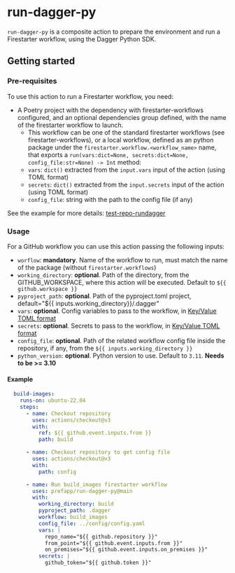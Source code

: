# run-dagger-py

`run-dagger-py` is a composite action to prepare the environment and run a Firestarter workflow, using the Dagger Python SDK.

## Getting started
### Pre-requisites
To use this action to run a Firestarter workflow, you need:
- A Poetry project with the dependency with firestarter-workflows configured, and an optional dependencies group defined, with the name of the firestarter workflow to launch.
  - This workflow can be one of the standard firestarter workflows (see firestarter-workflows), or a local workflow, defined as an python package under the `firestarter.workflow.<workflow_name>` name, that exports a `run(vars:dict=None, secrets:dict=None, config_file:str=None) -> Int` method:
  - `vars`: `dict()` extracted from the `input.vars` input of the action (using TOML format)
  - `secrets`: `dict()` extracted from the `input.secrets` input of the action (using TOML format)
  - `config_file`: string with the path to the config file (if any)

See the example for more details: [test-repo-rundagger](https://github.com/prefapp/test-repo-rundagger/blob/main/.dagger/pyproject.toml)

### Usage
For a GitHub workflow you can use this action passing the following inputs:
- `worflow`: **mandatory**. Name of the workflow to run, must match the name of the package (without `firestarter.workflows`)
- `working_directory`: **optional**. Path of the directory, from the GITHUB_WORKSPACE, where this action will be executed. Default to `${{ github.workspace }}`
- `pyproject_path`: **optional**. Path of the pyproject.toml project,  default="${{ inputs.working_directory}}/.dagger"
- `vars`: **optional**. Config variables to pass to the workflow, in [Key/Value TOML format](https://toml.io/en/v1.0.0#keyvalue-pair)
- `secrets`: **optional**. Secrets to pass to the workflow, in [Key/Value TOML format](https://toml.io/en/v1.0.0#keyvalue-pair)
- `config_file`: **optional**. Path of the related workflow config file inside the repository, if any, from the `${{ inputs.working_directory }}`
- `python_version`: **optional**. Python version to use. Default to `3.11`. **Needs to be >= 3.10**

#### Example
```yaml
  build-images:
    runs-on: ubuntu-22.04
    steps:
      - name: Checkout repository
        uses: actions/checkout@v3
        with:
          ref: ${{ github.event.inputs.from }}
          path: build

      - name: Checkout repository to get config file
        uses: actions/checkout@v3
        with:
          path: config

      - name: Run build_images firestarter workflow
        uses: prefapp/run-dagger-py@main
        with:
          working_directory: build
          pyproject_path: .dagger
          workflow: build_images
          config_file: ../config/config.yaml
          vars: |
            repo_name="${{ github.repository }}"
            from_point="${{ github.event.inputs.from }}"
            on_premises="${{ github.event.inputs.on_premises }}"
          secrets: |
            github_token="${{ github.token }}"
```
